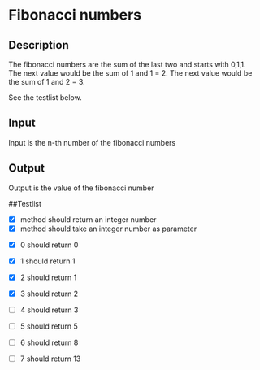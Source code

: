 # Fibonacci numbers

## Description

The fibonacci numbers are the sum of the last two and starts with 0,1,1. <br>
The next value would be the sum of 1 and 1 = 2.
The next value would be the sum of 1 and 2 = 3.

See the testlist below.

## Input
 Input is the n-th number of the fibonacci numbers
## Output
 Output is the value of the fibonacci number

##Testlist

- [X] method should return an integer number
- [X] method should take an integer number as parameter
<div></div>

- [X] 0 should return 0
- [X] 1 should return 1 
- [X] 2 should return 1
- [X] 3 should return 2
- [ ] 4 should return 3
- [ ] 5 should return 5
- [ ] 6 should return 8
- [ ] 7 should return 13

